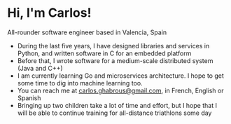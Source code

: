 # Hi, I'm Carlos!
All-rounder software engineer based in Valencia, Spain

* During the last five years, I have designed libraries and services in Python, and written software in C for an embedded platform
* Before that, I wrote software for a medium-scale distributed system (Java and C++)
* I am currently learning Go and microservices architecture. I hope to get some time to dig into machine learning too. 
* You can reach me at carlos.ghabrous@gmail.com, in French, English or Spanish
* Bringing up two children take a lot of time and effort, but I hope that I will be able to continue training for all-distance triathlons some day
